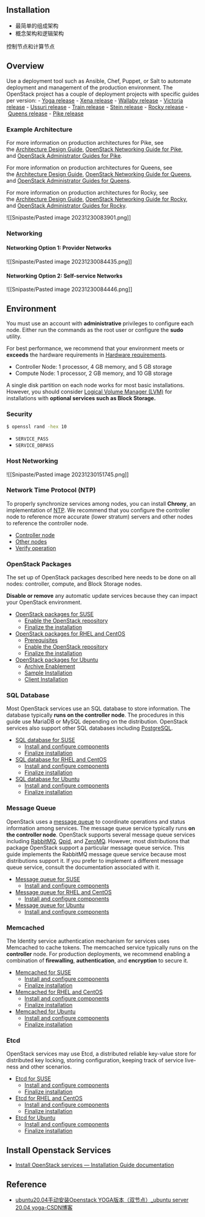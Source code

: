 ## Installation

- 最简单的组成架构
- 概念架构和逻辑架构

控制节点和计算节点

## Overview

Use a deployment tool such as Ansible, Chef, Puppet, or Salt to automate deployment and management of the production environment. The OpenStack project has a couple of deployment projects with specific guides per version: - [Yoga release](https://docs.openstack.org/yoga/deploy/) - [Xena release](https://docs.openstack.org/xena/deploy/) - [Wallaby release](https://docs.openstack.org/wallaby/deploy/) - [Victoria release](https://docs.openstack.org/victoria/deploy/) - [Ussuri release](https://docs.openstack.org/ussuri/deploy/) - [Train release](https://docs.openstack.org/train/deploy/) - [Stein release](https://docs.openstack.org/stein/deploy/) - [Rocky release](https://docs.openstack.org/rocky/deploy/) - [Queens release](https://docs.openstack.org/queens/deploy/) - [Pike release](https://docs.openstack.org/pike/deploy/)

### Example Architecture

For more information on production architectures for Pike, see the [Architecture Design Guide](https://docs.openstack.org/arch-design/), [OpenStack Networking Guide for Pike](https://docs.openstack.org/neutron/pike/admin/), and [OpenStack Administrator Guides for Pike](https://docs.openstack.org/pike/admin/).

For more information on production architectures for Queens, see the [Architecture Design Guide](https://docs.openstack.org/arch-design/), [OpenStack Networking Guide for Queens](https://docs.openstack.org/neutron/queens/admin/), and [OpenStack Administrator Guides for Queens](https://docs.openstack.org/queens/admin/).

For more information on production architectures for Rocky, see the [Architecture Design Guide](https://docs.openstack.org/arch-design/), [OpenStack Networking Guide for Rocky](https://docs.openstack.org/neutron/rocky/admin/), and [OpenStack Administrator Guides for Rocky](https://docs.openstack.org/rocky/admin/).

![[Snipaste/Pasted image 20231230083901.png]]

### Networking

#### Networking Option 1: Provider Networks

![[Snipaste/Pasted image 20231230084435.png]]

#### Networking Option 2: Self-service Networks

![[Snipaste/Pasted image 20231230084446.png]]

## Environment

You must use an account with **administrative** privileges to configure each node. Either run the commands as the root user or configure the **sudo** utility.  

For best performance, we recommend that your environment meets or **exceeds** the hardware requirements in [Hardware requirements](https://docs.openstack.org/install-guide/overview.html#figure-hwreqs).

- Controller Node: 1 processor, 4 GB memory, and 5 GB storage
- Compute Node: 1 processor, 2 GB memory, and 10 GB storage

A single disk partition on each node works for most basic installations. However, you should consider [Logical Volume Manager (LVM)](https://docs.openstack.org/install-guide/common/glossary.html#term-Logical-Volume-Manager-LVM) for installations with **optional services such as Block Storage.**

### Security

```bash
$ openssl rand -hex 10
```

- `SERVICE_PASS`
- `SERVICE_DBPASS`

### Host Networking

![[Snipaste/Pasted image 20231230151745.png]]

### Network Time Protocol (NTP)

To properly synchronize services among nodes, you can install **Chrony**, an implementation of [NTP](https://docs.openstack.org/install-guide/common/glossary.html#term-Network-Time-Protocol-NTP). We recommend that you configure the controller node to reference more accurate (lower stratum) servers and other nodes to reference the controller node.

- [Controller node](https://docs.openstack.org/install-guide/environment-ntp-controller.html)
- [Other nodes](https://docs.openstack.org/install-guide/environment-ntp-other.html)
- [Verify operation](https://docs.openstack.org/install-guide/environment-ntp-verify.html)

### OpenStack Packages

The set up of OpenStack packages described here needs to be done on all nodes: controller, compute, and Block Storage nodes.

**Disable or remove** any automatic update services because they can impact your OpenStack environment.

- [OpenStack packages for SUSE](https://docs.openstack.org/install-guide/environment-packages-obs.html)
    - [Enable the OpenStack repository](https://docs.openstack.org/install-guide/environment-packages-obs.html#enable-the-openstack-repository)
    - [Finalize the installation](https://docs.openstack.org/install-guide/environment-packages-obs.html#finalize-the-installation)
- [OpenStack packages for RHEL and CentOS](https://docs.openstack.org/install-guide/environment-packages-rdo.html)
    - [Prerequisites](https://docs.openstack.org/install-guide/environment-packages-rdo.html#prerequisites)
    - [Enable the OpenStack repository](https://docs.openstack.org/install-guide/environment-packages-rdo.html#enable-the-openstack-repository)
    - [Finalize the installation](https://docs.openstack.org/install-guide/environment-packages-rdo.html#finalize-the-installation)
- [OpenStack packages for Ubuntu](https://docs.openstack.org/install-guide/environment-packages-ubuntu.html)
    - [Archive Enablement](https://docs.openstack.org/install-guide/environment-packages-ubuntu.html#archive-enablement)
    - [Sample Installation](https://docs.openstack.org/install-guide/environment-packages-ubuntu.html#sample-installation)
    - [Client Installation](https://docs.openstack.org/install-guide/environment-packages-ubuntu.html#client-installation)

### SQL Database

Most OpenStack services use an SQL database to store information. The database typically **runs on the controller node**. The procedures in this guide use MariaDB or MySQL depending on the distribution. OpenStack services also support other SQL databases including [PostgreSQL](https://www.postgresql.org/).

- [SQL database for SUSE](https://docs.openstack.org/install-guide/environment-sql-database-obs.html)
    - [Install and configure components](https://docs.openstack.org/install-guide/environment-sql-database-obs.html#install-and-configure-components)
    - [Finalize installation](https://docs.openstack.org/install-guide/environment-sql-database-obs.html#finalize-installation)
- [SQL database for RHEL and CentOS](https://docs.openstack.org/install-guide/environment-sql-database-rdo.html)
    - [Install and configure components](https://docs.openstack.org/install-guide/environment-sql-database-rdo.html#install-and-configure-components)
    - [Finalize installation](https://docs.openstack.org/install-guide/environment-sql-database-rdo.html#finalize-installation)
- [SQL database for Ubuntu](https://docs.openstack.org/install-guide/environment-sql-database-ubuntu.html)
    - [Install and configure components](https://docs.openstack.org/install-guide/environment-sql-database-ubuntu.html#install-and-configure-components)
    - [Finalize installation](https://docs.openstack.org/install-guide/environment-sql-database-ubuntu.html#finalize-installation)

### Message Queue

OpenStack uses a [message queue](https://docs.openstack.org/install-guide/common/glossary.html#term-message-queue) to coordinate operations and status information among services. The message queue service typically runs **on the controller node**. OpenStack supports several message queue services including [RabbitMQ](https://www.rabbitmq.com/), [Qpid](https://qpid.apache.org/), and [ZeroMQ](http://zeromq.org/). However, most distributions that package OpenStack support a particular message queue service. This guide implements the RabbitMQ message queue service because most distributions support it. If you prefer to implement a different message queue service, consult the documentation associated with it.

- [Message queue for SUSE](https://docs.openstack.org/install-guide/environment-messaging-obs.html)
    - [Install and configure components](https://docs.openstack.org/install-guide/environment-messaging-obs.html#install-and-configure-components)
- [Message queue for RHEL and CentOS](https://docs.openstack.org/install-guide/environment-messaging-rdo.html)
    - [Install and configure components](https://docs.openstack.org/install-guide/environment-messaging-rdo.html#install-and-configure-components)
- [Message queue for Ubuntu](https://docs.openstack.org/install-guide/environment-messaging-ubuntu.html)
    - [Install and configure components](https://docs.openstack.org/install-guide/environment-messaging-ubuntu.html#install-and-configure-components)

### Memcached

The Identity service authentication mechanism for services uses Memcached to cache tokens. The memcached service typically runs on the **controller** node. For production deployments, we recommend enabling a combination of **firewalling**, **authentication**, and **encryption** to secure it.

- [Memcached for SUSE](https://docs.openstack.org/install-guide/environment-memcached-obs.html)
    - [Install and configure components](https://docs.openstack.org/install-guide/environment-memcached-obs.html#install-and-configure-components)
    - [Finalize installation](https://docs.openstack.org/install-guide/environment-memcached-obs.html#finalize-installation)
- [Memcached for RHEL and CentOS](https://docs.openstack.org/install-guide/environment-memcached-rdo.html)
    - [Install and configure components](https://docs.openstack.org/install-guide/environment-memcached-rdo.html#install-and-configure-components)
    - [Finalize installation](https://docs.openstack.org/install-guide/environment-memcached-rdo.html#finalize-installation)
- [Memcached for Ubuntu](https://docs.openstack.org/install-guide/environment-memcached-ubuntu.html)
    - [Install and configure components](https://docs.openstack.org/install-guide/environment-memcached-ubuntu.html#install-and-configure-components)
    - [Finalize installation](https://docs.openstack.org/install-guide/environment-memcached-ubuntu.html#finalize-installation)

### Etcd

OpenStack services may use Etcd, a distributed reliable key-value store for distributed key locking, storing configuration, keeping track of service live-ness and other scenarios.

- [Etcd for SUSE](https://docs.openstack.org/install-guide/environment-etcd-obs.html)
    - [Install and configure components](https://docs.openstack.org/install-guide/environment-etcd-obs.html#install-and-configure-components)
    - [Finalize installation](https://docs.openstack.org/install-guide/environment-etcd-obs.html#finalize-installation)
- [Etcd for RHEL and CentOS](https://docs.openstack.org/install-guide/environment-etcd-rdo.html)
    - [Install and configure components](https://docs.openstack.org/install-guide/environment-etcd-rdo.html#install-and-configure-components)
    - [Finalize installation](https://docs.openstack.org/install-guide/environment-etcd-rdo.html#finalize-installation)
- [Etcd for Ubuntu](https://docs.openstack.org/install-guide/environment-etcd-ubuntu.html)
    - [Install and configure components](https://docs.openstack.org/install-guide/environment-etcd-ubuntu.html#install-and-configure-components)
    - [Finalize installation](https://docs.openstack.org/install-guide/environment-etcd-ubuntu.html#finalize-installation)

## Install Openstack Services

- [Install OpenStack services — Installation Guide documentation](https://docs.openstack.org/install-guide/openstack-services.html)

## Reference

- [ubuntu20.04手动安装Openstack YOGA版本（双节点）_ubuntu server 20.04 yoga-CSDN博客](https://blog.csdn.net/qq_43626147/article/details/124369603)
